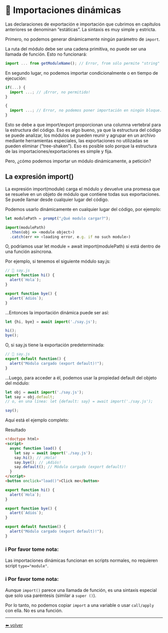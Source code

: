 # 📖 Importaciones dinámicas

Las declaraciones de exportación e importación que cubrimos en capítulos anteriores se denominan “estáticas”. La sintaxis es muy simple y estricta.

Primero, no podemos generar dinámicamente ningún parámetro de `import`.

La ruta del módulo debe ser una cadena primitiva, no puede ser una llamada de función. Esto no funcionará:

````js
import ... from getModuleName(); // Error, from sólo permite "string"
````

En segundo lugar, no podemos importar condicionalmente o en tiempo de ejecución:

````js
if(...) {
  import ...; // ¡Error, no permitido!
}

{
  import ...; // Error, no podemos poner importación en ningún bloque.
}
````

Esto se debe a que import/export proporcionan una columna vertebral para la estructura del código. Eso es algo bueno, ya que la estructura del código se puede analizar, los módulos se pueden reunir y agrupar en un archivo mediante herramientas especiales, las exportaciones no utilizadas se pueden eliminar (“tree-shaken”). Eso es posible solo porque la estructura de las importaciones/exportaciones es simple y fija.

Pero, ¿cómo podemos importar un módulo dinámicamente, a petición?

## La expresión import()

La expresión import(module) carga el módulo y devuelve una promesa que se resuelve en un objeto de módulo que contiene todas sus exportaciones. Se puede llamar desde cualquier lugar del código.

Podemos usarlo dinámicamente en cualquier lugar del código, por ejemplo:

````js
let modulePath = prompt("¿Qué modulo cargar?");

import(modulePath)
  .then(obj => <module object>)
  .catch(err => <loading error, e.g. if no such module>)
````

O, podríamos usar let module = await import(modulePath) si está dentro de una función asíncrona.

Por ejemplo, si tenemos el siguiente módulo say.js:

````js
// 📁 say.js
export function hi() {
  alert(`Hola`);
}

export function bye() {
  alert(`Adiós`);
}
````

…Entonces la importación dinámica puede ser así:

````js
let {hi, bye} = await import('./say.js');

hi();
bye();
````

O, si say.js tiene la exportación predeterminada:

````js
// 📁 say.js
export default function() {
  alert("Módulo cargado (export default)!");
}
````

…Luego, para acceder a él, podemos usar la propiedad default del objeto del módulo:

````js
let obj = await import('./say.js');
let say = obj.default;
// o, en una línea: let {default: say} = await import('./say.js');

say();
````

Aquí está el ejemplo completo:

Resultado

````html
<!doctype html>
<script>
  async function load() {
    let say = await import('./say.js');
    say.hi(); // ¡Hola!
    say.bye(); // ¡Adiós!
    say.default(); // Módulo cargado (export default)!
  }
</script>
<button onclick="load()">Click me</button>
````
````js  
export function hi() {
  alert(`Hola`);
}

export function bye() {
  alert(`Adiós`);
}

export default function() {
  alert("Módulo cargado (export default)!");
}
````

### ℹ️ Por favor tome nota:
Las importaciones dinámicas funcionan en scripts normales, no requieren script `type="module"`.

### ℹ️ Por favor tome nota:
Aunque `import()` parece una llamada de función, es una sintaxis especial que solo usa paréntesis (similar a `super ()`).

Por lo tanto, no podemos copiar `import` a una variable o usar `call/apply` con ella. No es una función.

---
[⬅️ volver](https://github.com/VictorHugoAguilar/javascript-interview-questions-explained/blob/main/theory/modules/readme.md)
